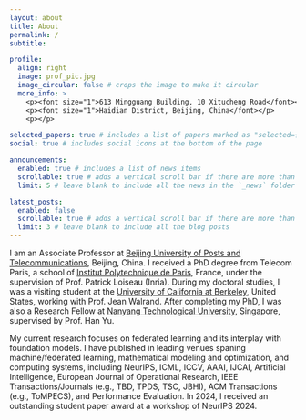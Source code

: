 ```yaml
---
layout: about
title: About
permalink: /
subtitle: 

profile:
  align: right
  image: prof_pic.jpg
  image_circular: false # crops the image to make it circular
  more_info: >
    <p><font size="1">613 Mingguang Building, 10 Xitucheng Road</font></p>
    <p><font size="1">Haidian District, Beijing, China</font></p>
    <p></p>

selected_papers: true # includes a list of papers marked as "selected={true}"
social: true # includes social icons at the bottom of the page

announcements:
  enabled: true # includes a list of news items
  scrollable: true # adds a vertical scroll bar if there are more than 3 news items
  limit: 5 # leave blank to include all the news in the `_news` folder

latest_posts:
  enabled: false
  scrollable: true # adds a vertical scroll bar if there are more than 3 new posts items
  limit: 3 # leave blank to include all the blog posts
---
```


I am an Associate Professor at [Beijing University of Posts and Telecommunications](https://scss.bupt.edu.cn/info/1063/5161.htm), Beijing, China. I received a PhD degree from Telecom Paris, a school of [Institut Polytechnique de Paris](https://www.ip-paris.fr/en/about/facts-and-figures/rankings), France, under the supervision of Prof. Patrick Loiseau (Inria). During my doctoral studies, I was a visiting student at the [University of California at Berkeley](https://bliss.eecs.berkeley.edu/), United States, working with Prof. Jean Walrand. After completing my PhD, I was also a Research Fellow at [Nanyang Technological University](https://www.ntu.edu.sg/), Singapore, supervised by Prof. Han Yu. 


My current research focuses on federated learning and its interplay with foundation models. I have published in leading venues spaning machine/federated learning, mathematical modeling and optimization, and computing systems, including NeurIPS, ICML, ICCV, AAAI, IJCAI, Artificial Intelligence, European Journal of Operational Research, IEEE Transactions/Journals (e.g., TBD, TPDS, TSC, JBHI), ACM Transactions (e.g., ToMPECS), and Performance Evaluation. In 2024, I received an outstanding student paper award at a workshop of NeurIPS 2024. 




